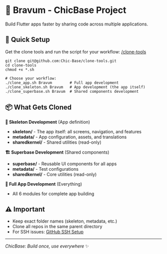 # 🚀 Bravum - ChicBase Project

Build Flutter apps faster by sharing code across multiple applications.

## 🎯 Quick Setup

Get the clone tools and run the script for your workflow: [/clone-tools](/clone-tools/)

```
git clone git@github.com:Chic-Base/clone-tools.git
cd clone-tools
chmod +x *.sh

# Choose your workflow:
./clone_app.sh Bravum        # Full app development
./clone_skeleton.sh Bravum   # App development (the app itself)
./clone_superbase.sh Bravum  # Shared components development
```

## 📦 What Gets Cloned

**🎨 Skeleton Development** (App definition)
- **skeleton/** - The app itself: all screens, navigation, and features
- **metadata/** - App configuration, assets, and translations
- **sharedkernel/** - Shared utilities (read-only)

**🏗️ Superbase Development** (Shared components)
- **superbase/** - Reusable UI components for all apps
- **metadata/** - Test configurations
- **sharedkernel/** - Core utilities (read-only)

**🚀 Full App Development** (Everything)
- All 6 modules for complete app building

## ⚠️ Important

- Keep exact folder names (skeleton, metadata, etc.)
- Clone all repos in the same parent directory
- For SSH issues: [GitHub SSH Setup](https://docs.github.com/en/authentication/connecting-to-github-with-ssh)

---

*ChicBase: Build once, use everywhere* ✨
